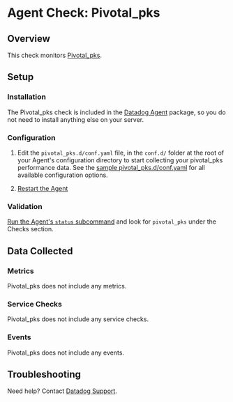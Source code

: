 # Agent Check: Pivotal_pks

## Overview

This check monitors [Pivotal_pks][1].

## Setup

### Installation

The Pivotal_pks check is included in the [Datadog Agent][2] package, so you do not
need to install anything else on your server.

### Configuration

1. Edit the `pivotal_pks.d/conf.yaml` file, in the `conf.d/` folder at the root of your
   Agent's configuration directory to start collecting your pivotal_pks performance data.
   See the [sample pivotal_pks.d/conf.yaml][3] for all available configuration options.

2. [Restart the Agent][4]

### Validation

[Run the Agent's `status` subcommand][5] and look for `pivotal_pks` under the Checks section.

## Data Collected

### Metrics

Pivotal_pks does not include any metrics.

### Service Checks

Pivotal_pks does not include any service checks.

### Events

Pivotal_pks does not include any events.

## Troubleshooting

Need help? Contact [Datadog Support][6].

[1]: **LINK_TO_INTEGERATION_SITE**
[2]: https://app.datadoghq.com/account/settings#agent
[3]: https://github.com/DataDog/integrations-core/blob/master/pivotal_pks/datadog_checks/pivotal_pks/data/conf.yaml.example
[4]: https://docs.datadoghq.com/agent/faq/agent-commands/#start-stop-restart-the-agent
[5]: https://docs.datadoghq.com/agent/faq/agent-commands/#agent-status-and-information
[6]: https://docs.datadoghq.com/help/
